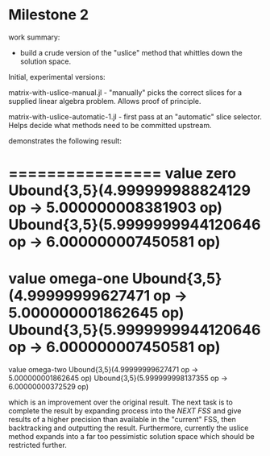 Milestone 2
===========

work summary:

* build a crude version of the "uslice" method that whittles down the solution space.

Initial, experimental versions:

matrix-with-uslice-manual.jl - "manually" picks the correct slices for a supplied
linear algebra problem.  Allows proof of principle.

matrix-with-uslice-automatic-1.jl - first pass at an "automatic" slice selector.
Helps decide what methods need to be committed upstream.

demonstrates the following result:

  ================
  value zero
  Ubound{3,5}(4.999999988824129 op → 5.000000008381903 op)
  Ubound{3,5}(5.9999999944120646 op → 6.000000007450581 op)
  ================
  value omega-one
  Ubound{3,5}(4.99999999627471 op → 5.000000001862645 op)
  Ubound{3,5}(5.9999999944120646 op → 6.000000007450581 op)
  ================
  value omega-two
  Ubound{3,5}(4.99999999627471 op → 5.000000001862645 op)
  Ubound{3,5}(5.999999998137355 op → 6.00000000372529 op)

which is an improvement over the original result.  The next task is to complete
the result by expanding process into the *NEXT FSS* and give results of a higher
precision than available in the "current" FSS, then backtracking and outputting
the result.  Furthermore, currently the uslice method expands into a far too
pessimistic solution space which should be restricted further.
